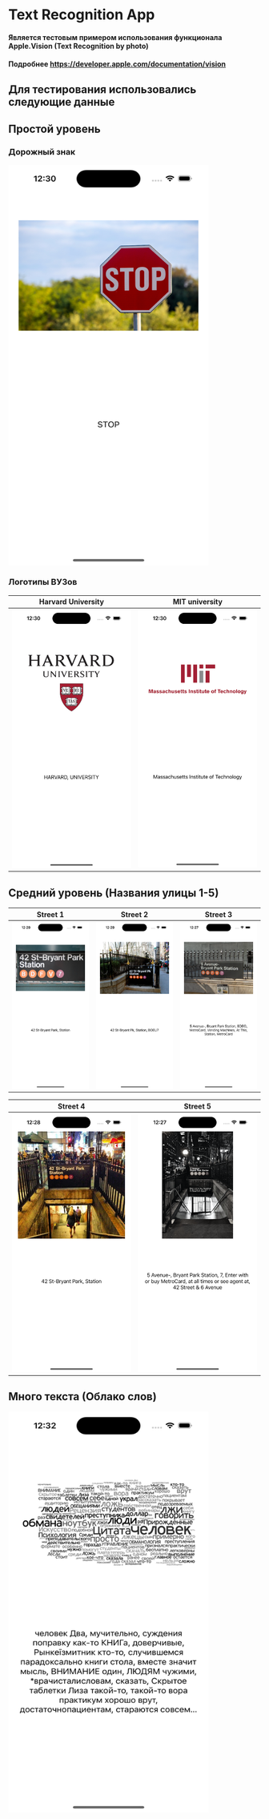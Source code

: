 # Text Recognition App

#### Является тестовым примером использования функционала Apple.Vision (Text Recognition by photo)
#### Подробнее https://developer.apple.com/documentation/vision

## Для тестирования использовались следующие данные

## Простой уровень 

### Дорожный знак
<img src="document/img/sign.png" align="center" height="800" width="400" >

### Логотипы ВУЗов
   Harvard University      |      MIT university
:-------------------------:|:-------------------------:
![](document/img/harvard_university.png) |  ![](document/img/mit_university.png)

## Средний уровень (Названия улицы 1-5)

   Street 1                |            Street 2         |                 Street 3    
:-------------------------:|:---------------------------:|:---------------------------:
![](document/img/street_1.png) |  ![](document/img/street_2.png) | ![](document/img/street_3.png)  

   Street 4                    |            Street 5
:-----------------------------:|:-------------------------:
![](document/img/street_4.png) |  ![](document/img/street_5.png)

## Много текста (Облако слов)

<img src="document/img/many_text.png" align="center" height="800" width="400" >
